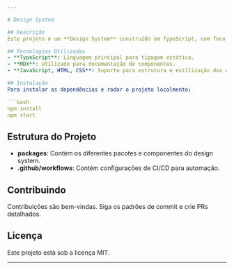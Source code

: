 ```yaml
---

# Design System

## Descrição
Este projeto é um **Design System** construído em TypeScript, com foco na criação de componentes reutilizáveis para aplicações front-end. O objetivo é fornecer uma coleção coesa de componentes que garantam consistência visual e facilidade de manutenção em diferentes projetos.

## Tecnologias Utilizadas
- **TypeScript**: Linguagem principal para tipagem estática.
- **MDX**: Utilizado para documentação de componentes.
- **JavaScript, HTML, CSS**: Suporte para estrutura e estilização dos componentes.

## Instalação
Para instalar as dependências e rodar o projeto localmente:

```bash
npm install
npm start
```

## Estrutura do Projeto
- **packages**: Contém os diferentes pacotes e componentes do design system.
- **.github/workflows**: Contém configurações de CI/CD para automação.

## Contribuindo
Contribuições são bem-vindas. Siga os padrões de commit e crie PRs detalhados.

## Licença
Este projeto está sob a licença MIT.

--- 
```

